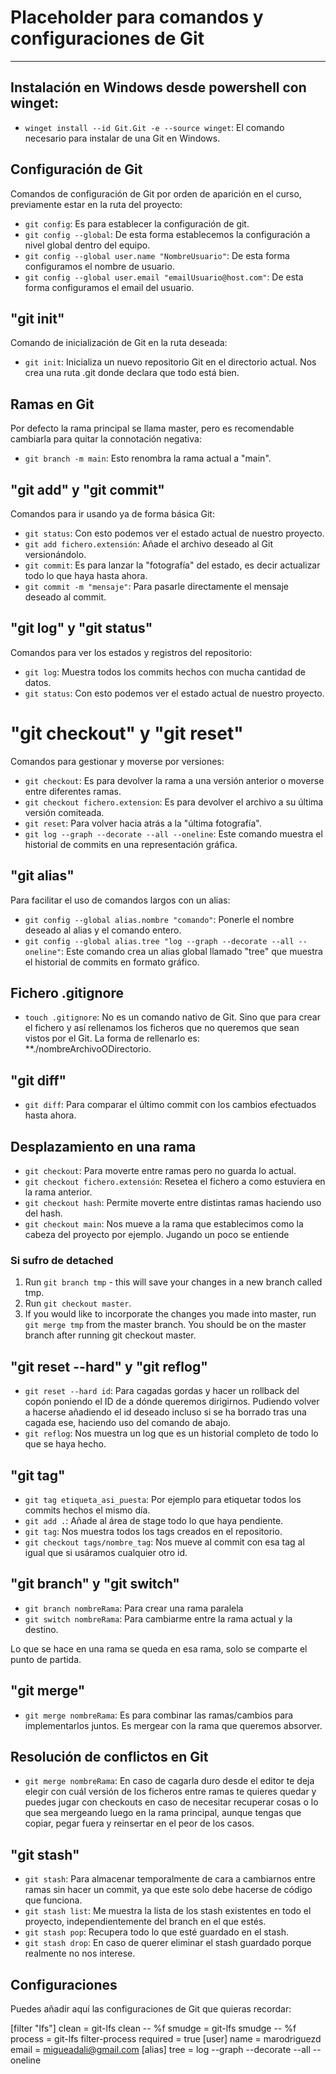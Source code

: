 # Placeholder para comandos y configuraciones de Git

---

## Instalación en Windows desde powershell con winget:

- `winget install --id Git.Git -e --source winget`: El comando necesario para instalar de una Git en Windows.

## Configuración de Git

Comandos de configuración de Git por orden de aparición en el curso, previamente estar en la ruta del proyecto:

- `git config`: Es para establecer la configuración de git.
- `git config --global`: De esta forma establecemos la configuración a nivel global dentro del equipo.
- `git config --global user.name "NombreUsuario"`: De esta forma configuramos el nombre de usuario.
- `git config --global user.email "emailUsuario@host.com"`: De esta forma configuramos el email del usuario.

## "git init"

Comando de inicialización de Git en la ruta deseada:

- `git init`: Inicializa un nuevo repositorio Git en el directorio actual. Nos crea una ruta .git donde declara que todo está bien.

## Ramas en Git

Por defecto la rama principal se llama master, pero es recomendable cambiarla para quitar la connotación negativa:

- `git branch -m main`: Esto renombra la rama actual a "main".

## "git add" y "git commit"

Comandos para ir usando ya de forma básica Git:

- `git status`: Con esto podemos ver el estado actual de nuestro proyecto.
- `git add fichero.extensión`: Añade el archivo deseado al Git versionándolo.
- `git commit`: Es para lanzar la "fotografía" del estado, es decir actualizar todo lo que haya hasta ahora.
- `git commit -m "mensaje"`: Para pasarle directamente el mensaje deseado al commit.

## "git log" y "git status"

Comandos para ver los estados y registros del repositorio:

- `git log`: Muestra todos los commits hechos con mucha cantidad de datos.
- `git status`: Con esto podemos ver el estado actual de nuestro proyecto.

# "git checkout" y "git reset"

Comandos para gestionar y moverse por versiones:

- `git checkout`: Es para devolver la rama a una versión anterior o moverse entre diferentes ramas.
- `git checkout fichero.extension`: Es para devolver el archivo a su última versión comiteada.
- `git reset`: Para volver hacia atrás a la "última fotografía".
- `git log --graph --decorate --all --oneline`: Este comando muestra el historial de commits en una representación gráfica.

## "git alias"

Para facilitar el uso de comandos largos con un alias:

- `git config --global alias.nombre "comando"`: Ponerle el nombre deseado al alias y el comando entero.
- `git config --global alias.tree "log --graph --decorate --all --oneline"`: Este comando crea un alias global llamado "tree" que muestra el historial de commits en formato gráfico.

## Fichero .gitignore

- `touch .gitignore`: No es un comando nativo de Git. Sino que para crear el fichero y así rellenamos los ficheros que no queremos que sean vistos por el Git. La forma de rellenarlo es: **./nombreArchivoODirectorio.

## "git diff"

- `git diff`: Para comparar el último commit con los cambios efectuados hasta ahora.

## Desplazamiento en una rama

- `git checkout`: Para moverte entre ramas pero no guarda lo actual.
- `git checkout fichero.extensión`: Resetea el fichero a como estuviera en la rama anterior.
- `git checkout hash`: Permite moverte entre distintas ramas haciendo uso del hash.
- `git checkout main`: Nos mueve a la rama que establecimos como la cabeza del proyecto por ejemplo. Jugando un poco se entiende

### Si sufro de detached

1. Run `git branch tmp` - this will save your changes in a new branch called tmp.
2. Run `git checkout master`.
3. If you would like to incorporate the changes you made into master, run `git merge tmp` from the master branch. You should be on the master branch after running git checkout master.

## "git reset --hard" y "git reflog"

- `git reset --hard id`: Para cagadas gordas y hacer un rollback del copón poniendo el ID de a dónde queremos dirigirnos. Pudiendo volver a hacerse añadiendo el id deseado incluso si se ha borrado tras una cagada ese, haciendo uso del comando de abajo.
- `git reflog`: Nos muestra un log que es un historial completo de todo lo que se haya hecho.

## "git tag"

- `git tag etiqueta_asi_puesta`: Por ejemplo para etiquetar todos los commits hechos el mismo día.
- `git add .`: Añade al área de stage todo lo que haya pendiente.
- `git tag`: Nos muestra todos los tags creados en el repositorio.
- `git checkout tags/nombre_tag`: Nos mueve al commit con esa tag al igual que si usáramos cualquier otro id.

## "git branch" y "git switch"

- `git branch nombreRama`: Para crear una rama paralela
- `git switch nombreRama`: Para cambiarme entre la rama actual y la destino.

Lo que se hace en una rama se queda en esa rama, solo se comparte el punto de partida.

## "git merge"

- `git merge nombreRama`: Es para combinar las ramas/cambios para implementarlos juntos. Es mergear con la rama que queremos absorver.

## Resolución de conflictos en Git

- `git merge nombreRama`: En caso de cagarla duro desde el editor te deja elegir con cuál versión de los ficheros entre ramas te quieres quedar y puedes jugar con checkouts en caso de necesitar recuperar cosas o lo que sea mergeando luego en la rama principal, aunque tengas que copiar, pegar fuera y reinsertar en el peor de los casos.

## "git stash"

- `git stash`: Para almacenar temporalmente de cara a cambiarnos entre ramas sin hacer un commit, ya que este solo debe hacerse de código que funciona.
- `git stash list`: Me muestra la lista de los stash existentes en todo el proyecto, independientemente del branch en el que estés. 
- `git stash pop`: Recupera todo lo que esté guardado en el stash. 
- `git stash drop`: En caso de querer eliminar el stash guardado porque realmente no nos interese.

## Configuraciones

Puedes añadir aquí las configuraciones de Git que quieras recordar:

[filter "lfs"]
	clean = git-lfs clean -- %f
	smudge = git-lfs smudge -- %f
	process = git-lfs filter-process
	required = true
[user]
	name = marodriguezd
	email = migueadali@gmail.com
[alias]
	tree = log --graph --decorate --all --oneline
